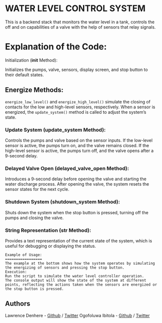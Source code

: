 # WATER LEVEL CONTROL SYSTEM
This is a backend stack that monitors the water level in a tank, controls the off and on capabilities of a valve with the help of sensors that relay signals.

# Explanation of the Code:
Initialization (__init__ Method):

Initializes the pumps, valve, sensors, display screen, and stop button to their default states.

##  Energize Methods:

`energize_low_level()` and `energize_high_level()` simulate the closing of contacts for the low and high-level sensors, respectively.
When a sensor is energized, the `update_system()` method is called to adjust the system’s state.

### Update System (update_system Method):

Controls the pumps and valve based on the sensor inputs.
If the low-level sensor is active, the pumps turn on, and the valve remains closed.
If the high-level sensor is active, the pumps turn off, and the valve opens after a 9-second delay.

### Delayed Valve Open (delayed_valve_open Method):

Introduces a 9-second delay before opening the valve and starting the water discharge process.
After opening the valve, the system resets the sensor states for the next cycle.

### Shutdown System (shutdown_system Method):

Shuts down the system when the stop button is pressed, turning off the pumps and closing the valve.

### String Representation (__str__ Method):

Provides a text representation of the current state of the system, which is useful for debugging or displaying the status.
```
Example of Usage:
=================
The example at the bottom shows how the system operates by simulating the energizing of sensors and pressing the stop button.
Execution:
Run the script to simulate the water level controller operation.
The console output will show the state of the system at different points, reflecting the actions taken when the sensors are energized or the stop button is pressed.
```

## Authors
Lawrence Denhere - [Github](https://github.com/Law93D) / [Twitter](https://x.com/)
Ogofoluwa Ibitola - [Github](https://github.com/folujam) / [Twitter](https://x.com/ogofoluwa)
